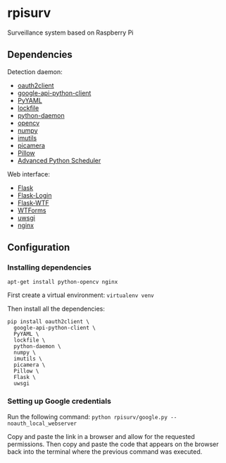 # rpisurv
Surveillance system based on Raspberry Pi

## Dependencies

Detection daemon:
* [oauth2client](https://github.com/google/oauth2client)
* [google-api-python-client](https://github.com/google/google-api-python-client)
* [PyYAML](http://pyyaml.org/wiki/PyYAML)
* [lockfile](https://pypi.python.org/pypi/lockfile)
* [python-daemon](https://pypi.python.org/pypi/python-daemon/)
* [opencv](http://opencv.org)
* [numpy](http://www.numpy.org)
* [imutils](https://pypi.python.org/pypi/imutils)
* [picamera](http://picamera.readthedocs.io/en/latest/)
* [Pillow](http://pillow.readthedocs.io/en/latest/)
* [Advanced Python Scheduler](http://apscheduler.readthedocs.io/en/latest/)

Web interface:
* [Flask](http://flask.pocoo.org)
* [Flask-Login](https://flask-login.readthedocs.io/en/latest/)
* [Flask-WTF](https://flask-wtf.readthedocs.io/en/latest/index.html)
* [WTForms](https://wtforms.readthedocs.io/en/latest/)
* [uwsgi](http://uwsgi-docs.readthedocs.io/en/latest/)
* [nginx](http://nginx.org)

## Configuration

### Installing dependencies

`apt-get install python-opencv nginx` 

First create a virtual environment:
`virtualenv venv`

Then install all the dependencies:
```
pip install oauth2client \
  google-api-python-client \
  PyYAML \
  lockfile \
  python-daemon \
  numpy \
  imutils \
  picamera \
  Pillow \
  Flask \
  uwsgi
```

### Setting up Google credentials

Run the following command:
`python rpisurv/google.py --noauth_local_webserver`

Copy and paste the link in a browser and allow for the requested permissions. Then copy and paste the code that appears on the browser back into the terminal where the previous command was executed.
